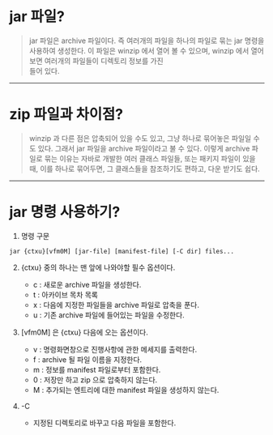 # jar 파일?

>jar 파일은 archive 파일이다. 즉 여러개의 파일을 하나의 파일로 묶는 jar 명령을 사용하여 생성한다. 이 
>파일은 winzip 에서 열어 볼 수 있으며, winzip 에서 열어보면 여러개의 파일들이 디렉토리 정보를 가진   
>들어 있다.
---


# zip 파일과 차이점?

>winzip 과 다른 점은 압축되어 있을 수도 있고, 그냥 하나로 묶어놓은 파일일 수도 있다. 그래서 jar 파일을 
>archive 파일이라고 불 수 있다. 이렇게 archive 파일로 묶는 이유는 자바로 개발한 여러 클래스 파일들, 
>또는 패키지 파일이 있을 때, 이를 하나로 묶어두면, 그 클래스들을 참조하기도 편하고, 다운 받기도 쉽다.
---

# jar 명령 사용하기?

1. 명령 구문
```linux
jar {ctxu}[vfm0M] [jar-file] [manifest-file] [-C dir] files...
```

2. {ctxu} 중의 하나는 맨 앞에 나와야할 필수 옵션이다.
	- c : 새로운 archive 파일을 생성한다.
	- t : 아카이브 목차 목록
	- x : 다음에 지정한 파일들을 archive 파일로 압축을 푼다.
	- u : 기존 archive 파일에 들어있는 파일을 수정한다.

3. [vfm0M] 은 {ctxu} 다음에 오는 옵션이다.
	- v : 명령화면창으로 진행사항에 관한 메세지를 출력한다.
	- f : archive 될 파일 이름을 지정한다.
	- m : 정보를 manifest 파일로부터 포함한다.
	- 0 : 저장만 하고 zip 으로 압축하지 않는다.
	- M : 추가되는 엔트리에 대한 manifest 파일을 생성하지 않는다.

4. -C
	- 지정된 디렉토리로 바꾸고 다음 파일을 포함한다.
	
